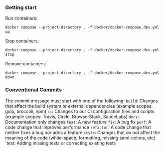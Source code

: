 ### Getting start

Run containers:

```
docker compose --project-directory . -f docker/docker-compose.dev.yml up
```

Stop containers:

```
docker compose --project-directory . -f docker/docker-compose.dev.yml stop
```

Remove containers:

```
docker compose --project-directory . -f docker/docker-compose.dev.yml down
```

### [Conventional Commits](https://github.com/angular/angular/blob/68a6a07/CONTRIBUTING.md#commithttps:/)

The commit message must start with one of the following:
`build`: Changes that affect the build system or external dependencies (example scopes: gulp, broccoli, npm)
`ci`: Changes to our CI configuration files and scripts (example scopes: Travis, Circle, BrowserStack, SauceLabs)
`docs`: Documentation only changes
`feat`: A new feature
`fix`: A bug fix
`perf`: A code change that improves performance
`refactor`: A code change that neither fixes a bug nor adds a feature
`style`: Changes that do not affect the meaning of the code (white-space, formatting, missing semi-colons, etc) `test: Adding missing tests or correcting existing tests
